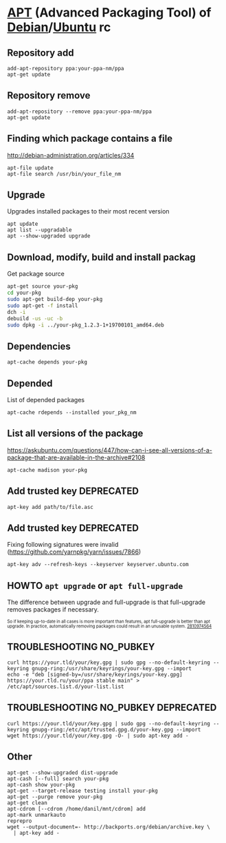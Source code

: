 # [APT][] (Advanced Packaging Tool) of [Debian][]/[Ubuntu][] rc

[apt]: https://en.wikipedia.org/wiki/APT_(software)
[debian]: https://github.com/debian
[ubuntu]: https://github.com/ubuntu

## Repository add

    add-apt-repository ppa:your-ppa-nm/ppa
    apt-get update

## Repository remove

    add-apt-repository --remove ppa:your-ppa-nm/ppa
    apt-get update

## Finding which package contains a file

<http://debian-administration.org/articles/334>

    apt-file update
    apt-file search /usr/bin/your_file_nm

## Upgrade

Upgrades installed packages to their most recent version

    apt update
    apt list --upgradable
    apt --show-upgraded upgrade

## Download, modify, build and install packag

Get package source

```sh
apt-get source your-pkg
cd your-pkg
sudo apt-get build-dep your-pkg
sudo apt-get -f install
dch -i
debuild -us -uc -b
sudo dpkg -i ../your-pkg_1.2.3-1+19700101_amd64.deb
```

## Dependencies

    apt-cache depends your-pkg

## Depended

List of depended packages

    apt-cache rdepends --installed your_pkg_nm

## List all versions of the package

<https://askubuntu.com/questions/447/how-can-i-see-all-versions-of-a-package-that-are-available-in-the-archive#2108>

    apt-cache madison your-pkg

## Add trusted key DEPRECATED

    apt-key add path/to/file.asc

## Add trusted key DEPRECATED

Fixing following signatures were invalid (https://github.com/yarnpkg/yarn/issues/7866)

    apt-key adv --refresh-keys --keyserver keyserver.ubuntu.com

## HOWTO `apt upgrade` or `apt full-upgrade`

The difference between upgrade and full-upgrade
is that full-upgrade removes packages if necessary.

<sup><sub>So if keeping up-to-date in all cases
is more important than features, apt full-upgrade is better than apt upgrade.
In practice, automatically removing packages could result in an unusable system.
[2810974564][]</sub></sup>

[2810974564]: https://unix.stackexchange.com/questions/756169/apt-upgrade-or-apt-full-upgrade#756170

## TROUBLESHOOTING NO_PUBKEY

    curl https://your.tld/your/key.gpg | sudo gpg --no-default-keyring --keyring gnupg-ring:/usr/share/keyrings/your-key.gpg --import
    echo -e "deb [signed-by=/usr/share/keyrings/your-key.gpg] https://your.tld.ru/your/ppa stable main" > /etc/apt/sources.list.d/your-list.list

## TROUBLESHOOTING NO_PUBKEY DEPRECATED

    curl https://your.tld/your/key.gpg | sudo gpg --no-default-keyring --keyring gnupg-ring:/etc/apt/trusted.gpg.d/your-key.gpg --import
    wget https://your.tld/your/key.gpg -O- | sudo apt-key add - 

## Other

    apt-get --show-upgraded dist-upgrade
    apt-cash [--full] search your-pkg
    apt-cash show your-pkg
    apt-get --target-release testing install your-pkg
    apt-get --purge remove your-pkg
    apt-get clean
    apt-cdrom [--cdrom /home/danil/mnt/cdrom] add
    apt-mark unmarkauto
    reprepro
    wget --output-document=- http://backports.org/debian/archive.key \
      | apt-key add -
